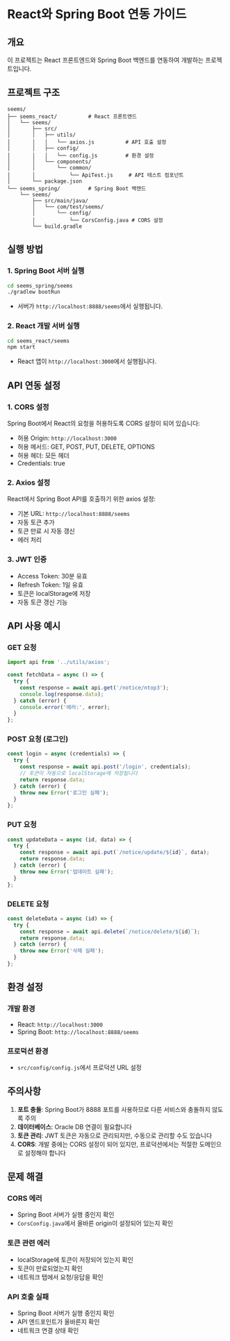 # React와 Spring Boot 연동 가이드

## 개요
이 프로젝트는 React 프론트엔드와 Spring Boot 백엔드를 연동하여 개발하는 프로젝트입니다.

## 프로젝트 구조
```
seems/
├── seems_react/          # React 프론트엔드
│   └── seems/
│       ├── src/
│       │   ├── utils/
│       │   │   └── axios.js          # API 호출 설정
│       │   ├── config/
│       │   │   └── config.js         # 환경 설정
│       │   └── components/
│       │       └── common/
│       │           └── ApiTest.js     # API 테스트 컴포넌트
│       └── package.json
└── seems_spring/         # Spring Boot 백엔드
    └── seems/
        ├── src/main/java/
        │   └── com/test/seems/
        │       └── config/
        │           └── CorsConfig.java # CORS 설정
        └── build.gradle
```

## 실행 방법

### 1. Spring Boot 서버 실행
```bash
cd seems_spring/seems
./gradlew bootRun
```
- 서버가 `http://localhost:8888/seems`에서 실행됩니다.

### 2. React 개발 서버 실행
```bash
cd seems_react/seems
npm start
```
- React 앱이 `http://localhost:3000`에서 실행됩니다.

## API 연동 설정

### 1. CORS 설정
Spring Boot에서 React의 요청을 허용하도록 CORS 설정이 되어 있습니다:
- 허용 Origin: `http://localhost:3000`
- 허용 메서드: GET, POST, PUT, DELETE, OPTIONS
- 허용 헤더: 모든 헤더
- Credentials: true

### 2. Axios 설정
React에서 Spring Boot API를 호출하기 위한 axios 설정:
- 기본 URL: `http://localhost:8888/seems`
- 자동 토큰 추가
- 토큰 만료 시 자동 갱신
- 에러 처리

### 3. JWT 인증
- Access Token: 30분 유효
- Refresh Token: 1일 유효
- 토큰은 localStorage에 저장
- 자동 토큰 갱신 기능

## API 사용 예시

### GET 요청
```javascript
import api from '../utils/axios';

const fetchData = async () => {
  try {
    const response = await api.get('/notice/ntop3');
    console.log(response.data);
  } catch (error) {
    console.error('에러:', error);
  }
};
```

### POST 요청 (로그인)
```javascript
const login = async (credentials) => {
  try {
    const response = await api.post('/login', credentials);
    // 토큰이 자동으로 localStorage에 저장됩니다
    return response.data;
  } catch (error) {
    throw new Error('로그인 실패');
  }
};
```

### PUT 요청
```javascript
const updateData = async (id, data) => {
  try {
    const response = await api.put(`/notice/update/${id}`, data);
    return response.data;
  } catch (error) {
    throw new Error('업데이트 실패');
  }
};
```

### DELETE 요청
```javascript
const deleteData = async (id) => {
  try {
    const response = await api.delete(`/notice/delete/${id}`);
    return response.data;
  } catch (error) {
    throw new Error('삭제 실패');
  }
};
```

## 환경 설정

### 개발 환경
- React: `http://localhost:3000`
- Spring Boot: `http://localhost:8888/seems`

### 프로덕션 환경
- `src/config/config.js`에서 프로덕션 URL 설정

## 주의사항

1. **포트 충돌**: Spring Boot가 8888 포트를 사용하므로 다른 서비스와 충돌하지 않도록 주의
2. **데이터베이스**: Oracle DB 연결이 필요합니다
3. **토큰 관리**: JWT 토큰은 자동으로 관리되지만, 수동으로 관리할 수도 있습니다
4. **CORS**: 개발 중에는 CORS 설정이 되어 있지만, 프로덕션에서는 적절한 도메인으로 설정해야 합니다

## 문제 해결

### CORS 에러
- Spring Boot 서버가 실행 중인지 확인
- `CorsConfig.java`에서 올바른 origin이 설정되어 있는지 확인

### 토큰 관련 에러
- localStorage에 토큰이 저장되어 있는지 확인
- 토큰이 만료되었는지 확인
- 네트워크 탭에서 요청/응답을 확인

### API 호출 실패
- Spring Boot 서버가 실행 중인지 확인
- API 엔드포인트가 올바른지 확인
- 네트워크 연결 상태 확인 